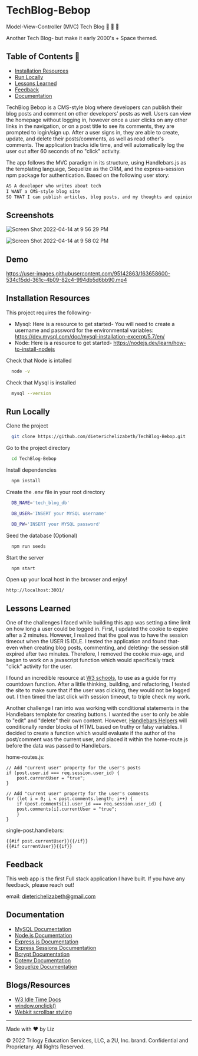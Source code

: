 # TechBlog-Bebop

Model-View-Controller (MVC) Tech Blog 🌟 🌚 🌙

Another Tech Blog- but make it early 2000's + Space themed.

## Table of Contents 🌱

- [Installation Resources](#Installation-Resources)
- [Run Locally](#Run-Locally)
- [Lessons Learned](#Lessons-Learned)
- [Feedback](#Feedback)
- [Documentation](#Documentation)

TechBlog Bebop is a CMS-style blog where developers can publish their blog posts and comment on other developers’ posts as well. Users can view the homepage without logging in, however once a user clicks on any other links in the navigation, or on a post title to see its comments, they are prompted to login/sign up. After a user signs in, they are able to create, update, and delete their posts/comments, as well as read other's comments. The application tracks idle time, and will automatically log the user out after 60 seconds of no "click" activity.

The app follows the MVC paradigm in its structure, using Handlebars.js as the templating language, Sequelize as the ORM, and the express-session npm package for authentication. Based on the following user story:

```md
AS A developer who writes about tech
I WANT a CMS-style blog site
SO THAT I can publish articles, blog posts, and my thoughts and opinions
```

## Screenshots

![Screen Shot 2022-04-14 at 9 56 29 PM](https://user-images.githubusercontent.com/95142863/163511356-133cd9cd-75f0-4069-9731-71faa00d66bc.png)

![Screen Shot 2022-04-14 at 9 58 02 PM](https://user-images.githubusercontent.com/95142863/163511139-2c7f6e8a-7a13-45e2-b8f4-5b1490c7d373.png)

## Demo

https://user-images.githubusercontent.com/95142863/163658600-534c15dd-361c-4b09-82c4-994db5d6bb90.mp4

## Installation Resources

This project requires the following-

- Mysql: Here is a resource to get started- You will need to create a username and password for the environmental variables: https://dev.mysql.com/doc/mysql-installation-excerpt/5.7/en/
- Node: Here is a resource to get started- https://nodejs.dev/learn/how-to-install-nodejs

Check that Node is intalled

```bash
  node -v
```

Check that Mysql is installed

```bash
  mysql --version
```

## Run Locally

Clone the project

```bash
  git clone https://github.com/dieterichelizabeth/TechBlog-Bebop.git
```

Go to the project directory

```bash
  cd TechBlog-Bebop
```

Install dependencies

```bash
  npm install
```

Create the .env file in your root directory

```bash
  DB_NAME='tech_blog_db'

  DB_USER='INSERT your MYSQL username'

  DB_PW='INSERT your MYSQL password'
```

Seed the database (Optional)

```bash
  npm run seeds
```

Start the server

```bash
  npm start
```

Open up your local host in the browser and enjoy!

```
http://localhost:3001/
```

## Lessons Learned

One of the challenges I faced while building this app was setting a time limit on how long a user could be logged in. First, I updated the cookie to expire after a 2 minutes. However, I realized that the goal was to have the session timeout when the USER IS IDLE. I tested the application and found that- even when creating blog posts, commenting, and deleting- the session still expired after two minutes. Therefore, I removed the cookie max-age, and began to work on a javascript function which would specifically track "click" activity for the user.

I found an incredible resource at [W3 schools](https://www.w3docs.com/snippets/javascript/how-to-detect-idle-time-in-javascript.html), to use as a guide for my countdown function. After a little thinking, building, and refactoring, I tested the site to make sure that if the user was clicking, they would not be logged out. I then timed the last click with session timeout, to triple check my work.

Another challenge I ran into was working with conditional statements in the Handlebars template for creating buttons. I wanted the user to only be able to "edit" and "delete" their own content. However, [Handlebars Helpers](https://handlebarsjs.com/guide/builtin-helpers.html#if) will conditionally render blocks of HTML based on truthy or falsy variables. I decided to create a function which would evaluate if the author of the post/comment was the current user, and placed it within the home-route.js before the data was passed to Handlebars.

home-routes.js:

```
// Add "current user" property for the user's posts
if (post.user.id === req.session.user_id) {
    post.currentUser = "true";
}

// Add "current user" property for the user's comments
for (let i = 0; i < post.comments.length; i++) {
    if (post.comments[i].user_id === req.session.user_id) {
    post.comments[i].currentUser = "true";
    }
}
```

single-post.handlebars:

```
{{#if post.currentUser}}{{/if}}
{{#if currentUser}}{{if}}
```

## Feedback

This web app is the first Full stack application I have built. If you have any feedback, please reach out!

email: dieterichelizabeth@gmail.com

## Documentation

- [MySQL Documentation](https://dev.mysql.com/doc/)
- [Node.js Documentation](https://nodejs.org/en/docs/)
- [Express.js Documentation](https://expressjs.com/en/guide/routing.html)
- [Express Sessions Documentation](https://www.npmjs.com/package/express-session)
- [Bcrypt Documentation](https://www.npmjs.com/package/bcrypt)
- [Dotenv Documentation](https://linktodocumentation)
- [Sequelize Documentation](https://sequelize.org/docs/v6/getting-started/)

## Blogs/Resources

- [W3 Idle Time Docs](https://www.w3docs.com/snippets/javascript/how-to-detect-idle-time-in-javascript.html)
- [window.onclick()](https://www.w3schools.com/jsref/event_onclick.asp)
- [Webkit scrollbar styling](https://developer.mozilla.org/en-US/docs/Web/CSS/::-webkit-scrollbar)

---

Made with ❤️ by Liz

© 2022 Trilogy Education Services, LLC, a 2U, Inc. brand. Confidential and Proprietary. All Rights Reserved.
